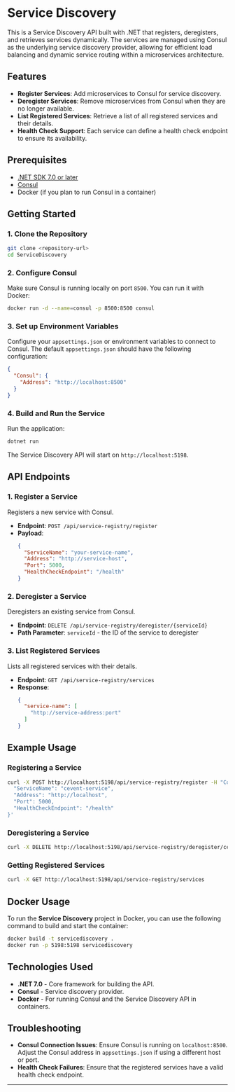 # Service Discovery

This is a Service Discovery API built with .NET that registers, deregisters, and retrieves services dynamically. The services are managed using Consul as the underlying service discovery provider, allowing for efficient load balancing and dynamic service routing within a microservices architecture.

## Features
- **Register Services**: Add microservices to Consul for service discovery.
- **Deregister Services**: Remove microservices from Consul when they are no longer available.
- **List Registered Services**: Retrieve a list of all registered services and their details.
- **Health Check Support**: Each service can define a health check endpoint to ensure its availability.

## Prerequisites
- [.NET SDK 7.0 or later](https://dotnet.microsoft.com/download)
- [Consul](https://www.consul.io/downloads)
- Docker (if you plan to run Consul in a container)

## Getting Started

### 1. Clone the Repository
```bash
git clone <repository-url>
cd ServiceDiscovery
```

### 2. Configure Consul
Make sure Consul is running locally on port `8500`. You can run it with Docker:

```bash
docker run -d --name=consul -p 8500:8500 consul
```

### 3. Set up Environment Variables
Configure your `appsettings.json` or environment variables to connect to Consul. The default `appsettings.json` should have the following configuration:

```json
{
  "Consul": {
    "Address": "http://localhost:8500"
  }
}
```

### 4. Build and Run the Service
Run the application:

```bash
dotnet run
```

The Service Discovery API will start on `http://localhost:5198`.

## API Endpoints

### 1. Register a Service
Registers a new service with Consul.

- **Endpoint**: `POST /api/service-registry/register`
- **Payload**:
    ```json
    {
      "ServiceName": "your-service-name",
      "Address": "http://service-host",
      "Port": 5000,
      "HealthCheckEndpoint": "/health"
    }
    ```

### 2. Deregister a Service
Deregisters an existing service from Consul.

- **Endpoint**: `DELETE /api/service-registry/deregister/{serviceId}`
- **Path Parameter**: `serviceId` - the ID of the service to deregister

### 3. List Registered Services
Lists all registered services with their details.

- **Endpoint**: `GET /api/service-registry/services`
- **Response**:
    ```json
    {
      "service-name": [
        "http://service-address:port"
      ]
    }
    ```

## Example Usage

### Registering a Service
```bash
curl -X POST http://localhost:5198/api/service-registry/register -H "Content-Type: application/json" -d '{
  "ServiceName": "cevent-service",
  "Address": "http://localhost",
  "Port": 5000,
  "HealthCheckEndpoint": "/health"
}'
```

### Deregistering a Service
```bash
curl -X DELETE http://localhost:5198/api/service-registry/deregister/cevent-service
```

### Getting Registered Services
```bash
curl -X GET http://localhost:5198/api/service-registry/services
```

## Docker Usage

To run the **Service Discovery** project in Docker, you can use the following command to build and start the container:

```bash
docker build -t servicediscovery .
docker run -p 5198:5198 servicediscovery
```

## Technologies Used
- **.NET 7.0** - Core framework for building the API.
- **Consul** - Service discovery provider.
- **Docker** - For running Consul and the Service Discovery API in containers.

## Troubleshooting
- **Consul Connection Issues**: Ensure Consul is running on `localhost:8500`. Adjust the Consul address in `appsettings.json` if using a different host or port.
- **Health Check Failures**: Ensure that the registered services have a valid health check endpoint.

---
